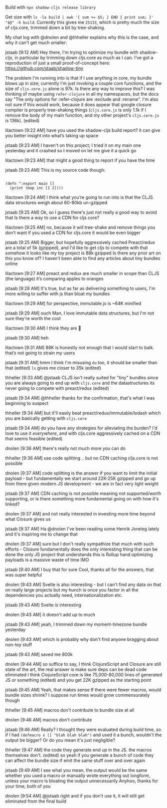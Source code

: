 Build with `npx shadow-cljs release library`

Get size with `ls -la build | awk '{ sum += $5; } END { print sum; }' "$@" -h build`. Currently this gives me `25133`, which is pretty much the size of cljs.core, trimmed down a bit by tree-shaking.

My chat log with @dnolen and @thheller explains why this is the case, and why it can't get much smaller:

jstaab [9:12 AM]
Hey there, I'm trying to optimize my bundle with shadow-cljs, in particular by trimming down cljs.core as much as I can. I've got a reproduction of just a small proof-of-concept here: https://github.com/staab/shadow-tiny

The problem I'm running into is that if I use anything in core, my bundle blows up in size; currently I'm just invoking a couple core functions, and the size of `cljs.core.js` alone is 97k. Is there any way to improve this? I was thinking of maybe using `refer-clojure` in all my namespaces, but the docs say "The only options for :refer-clojure are :exclude and :rename". I'm also not sure if this would work, because it does appear that google closure compiler is properly tree-shaking things (`cljs.core.js` is only 1.1k if I remove the body of my main function, and my other project's `cljs.core.js` is 136k). (edited) 

lilactown [9:22 AM]
have you used the shadow-cljs build report?
it can give you better insight into what’s taking up space

jstaab [9:23 AM]
I haven't on this project; I tried it on my main one yesterday and it crashed so I moved on
let me give it a quick go

lilactown [9:23 AM]
that might a good thing to report if you have the time

jstaab [9:23 AM]
This is my source code though:

```(ns shadow-tiny.core)

(defn ^:export main []
  (print (map inc [1 2])))
```

lilactown [9:24 AM]
I think what you’re going to run into is that the CLJS data structures weigh about 60-80kb un-gzipped

jstaab [9:25 AM]
Ok, so I guess there's just not really a good way to avoid that
Is there a way to use a CDN for cljs core?

lilactown [9:25 AM]
no, because it will tree-shake and remove things you don’t want
if you used a CDN for cljs.core it would be even bigger

jstaab [9:25 AM]
Bigger, but hopefully aggressively cached
Preact/redux are a total of 5k (gzipped), and I'd like to get cljs to compete with that somehow
it looks like my toy project is 88k gzipped
Is there any prior art on this you know of? I haven't been able to find any articles about tiny bundles online

lilactown [9:27 AM]
preact and redux are much smaller in scope than CLJS (the language)
it’s comparing apples to oranges

jstaab [9:28 AM]
It's true, but as far as delivering something to users, I'm more willing to suffer with js than bloat my bundles

lilactown [9:29 AM]
for perspective, immutable.js is ~64K minified

jstaab [9:29 AM]
ouch
Man, I love immutable data structures, but I'm not sure they're worth the cost

lilactown [9:30 AM]
I think they are :slightly_smiling_face:

jstaab [9:30 AM]
heh

lilactown [9:31 AM]
88K is honestly not enough that I would start to balk. that’s not going to strain my users

jstaab [9:31 AM]
hmm I think I'm misusing `du` too, it should be smaller than that (edited) 
`ls` gives me closer to 35k (edited) 

thheller [9:33 AM]
@jstaab CLJS isn't really suited for "tiny" bundles since you are always going to end up with `cljs.core` and the datastructures
its never going to compete with preact/redux (edited) 

jstaab [9:34 AM]
@thheller thanks for the confirmation, that's what I was beginning to suspect

thheller [9:34 AM]
but it'll easily beat preact/redux/immutable/lodash
which you are basically getting with `cljs.core`

jstaab [9:34 AM]
do you have any strategies for alleviating the burden? I'd love to use it _everywhere_, and with cljs.core aggressively cached on a CDN that seems feasible (edited) 

dnolen [9:36 AM]
there's really not much more you can do

thheller [9:36 AM]
use code splitting .. but no CDN caching cljs.core is not possible

dnolen [9:37 AM]
code splitting is the answer if you want to limit the initial payload - but fundamentally we start around 22K-25K gzipped and go up from there
given modern JS development - we are in fact very light weight

jstaab [9:37 AM]
CDN caching is not possible meaning not supported/worth supporting, or is there something more fundamental going on with how it's linked?

dnolen [9:37 AM]
and not really interested in investing more time beyond what Closure gives us

jstaab [9:37 AM]
Ha @dnolen I've been reading some Henrik Joreteg lately and it's inspiring me to change that

dnolen [9:37 AM]
sure
but I don't really sympathize that much with such efforts - Closure fundamentally does the only interesting thing that can be done
the only JS project that understands this is Rollup
hand optimizing payloads is a massive waste of time IMO

jstaab [9:40 AM]
I buy that for sure
Cool, thanks all for the answers, that was super helpful

dnolen [9:43 AM]
Svelte is also interesting - but I can't find any data on that on really large projects
but my hunch is once you factor in all the dependencies you actually need, internationalization etc.

jstaab [9:43 AM]
Svelte _is_ interesting

dnolen [9:43 AM]
it doesn't add up to much

jstaab [9:43 AM]
yeah, I trimmed down my moment-timezone bundle yesterday

dnolen [9:43 AM]
which is probably why don't find anyone bragging about non-toy stuff

jstaab [9:43 AM]
saved me 800k

dnolen [9:44 AM]
so suffice to say, I think ClojureScript and Closure are still state of the art, the real answer is make sure deps can be dead code eliminated
I think ClojureScript core is like 75,000-80,000 lines of generated JS or something (edited) 
and you get 22K gzipped as the starting point

jstaab [9:45 AM]
Yeah, that makes sense
If there were fewer macros, would bundle sizes shrink? I suppose run times would grow commensurately though

thheller [9:45 AM]
macros don't contribute to bundle size at all

dnolen [9:46 AM]
macros don't contribute

jstaab [9:46 AM]
Really? I thought they were evaluated during build time, so if I had `(defmacro x [] "blah blah blah")` and used it a bunch, wouldn't the output be bigger? Or do you mean it's just negligible?

thheller [9:47 AM]
the code they generate end up in the JS. the macros themselves don't. (edited) 
so yeah if you generate a bunch of code they can affect the bundle size if emit the same stuff over and over again

jstaab [9:49 AM]
I see what you mean, the output would be the same whether you used a macro or manually wrote everything out longform, unless your macro is bloating the output unnecessarily
Anyhoo, thanks for your time, both of you

dnolen [9:54 AM]
@jstaab right and if you don't use it, it will still get eliminated from the final build
